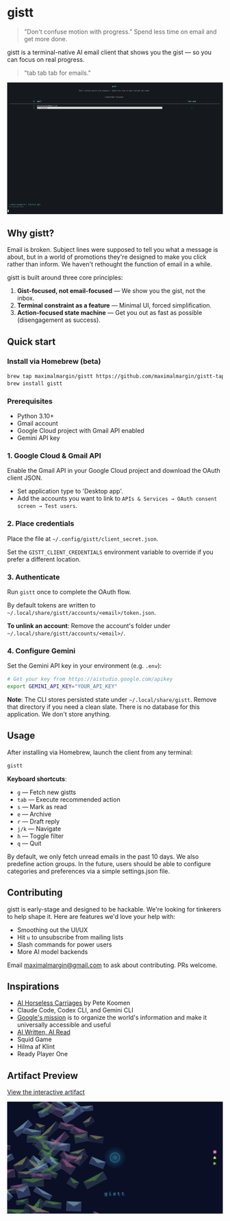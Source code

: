 # gistt

> "Don't confuse motion with progress." Spend less time on email and get more done.

gistt is a terminal-native AI email client that shows you the gist — so you can focus on real progress.

> "tab tab tab for emails."

![gistt CLI walkthrough](media/gistt-demo.gif)

## Why gistt?

Email is broken. Subject lines were supposed to tell you what a message is about, but in a world of promotions they're designed to make you click rather than inform. We haven't rethought the function of email in a while.

gistt is built around three core principles:

1. **Gist-focused, not email-focused** — We show you the gist, not the inbox.
2. **Terminal constraint as a feature** — Minimal UI, forced simplification.
3. **Action-focused state machine** — Get you out as fast as possible (disengagement as success).

## Quick start

### Install via Homebrew (beta)

```bash
brew tap maximalmargin/gistt https://github.com/maximalmargin/gistt-tap
brew install gistt
```

### Prerequisites

- Python 3.10+
- Gmail account
- Google Cloud project with Gmail API enabled
- Gemini API key

### 1. Google Cloud & Gmail API

Enable the Gmail API in your Google Cloud project and download the OAuth client JSON.

- Set application type to 'Desktop app'.
- Add the accounts you want to link to `APIs & Services → OAuth consent screen → Test users`.

### 2. Place credentials

Place the file at `~/.config/gistt/client_secret.json`.

Set the `GISTT_CLIENT_CREDENTIALS` environment variable to override if you prefer a different location.

### 3. Authenticate

Run `gistt` once to complete the OAuth flow.

By default tokens are written to `~/.local/share/gistt/accounts/<email>/token.json`.

**To unlink an account**: Remove the account's folder under `~/.local/share/gistt/accounts/<email>/`.

### 4. Configure Gemini

Set the Gemini API key in your environment (e.g. `.env`):

```bash
# Get your key from https://aistudio.google.com/apikey
export GEMINI_API_KEY="YOUR_API_KEY"
```

**Note**: The CLI stores persisted state under `~/.local/share/gistt`. Remove that directory if you need a clean slate.
There is no database for this application. We don't store anything.

## Usage

After installing via Homebrew, launch the client from any terminal:

```bash
gistt
```

**Keyboard shortcuts**:

- `g` — Fetch new gistts
- `tab` — Execute recommended action
- `s` — Mark as read
- `e` — Archive
- `r` — Draft reply
- `j/k` — Navigate
- `h` — Toggle filter
- `q` — Quit

By default, we only fetch unread emails in the past 10 days. We also predefine action groups. In the future, users should be able to configure categories and preferences via a simple settings.json file.

## Contributing

gistt is early-stage and designed to be hackable. We're looking for tinkerers to help shape it. Here are features we'd love your help with:

- Smoothing out the UI/UX
- Hit `u` to unsubscribe from mailing lists
- Slash commands for power users
- More AI model backends

Email <maximalmargin@gmail.com> to ask about contributing. PRs welcome.

## Inspirations

- [AI Horseless Carriages](https://koomen.dev/essays/horseless-carriages/) by Pete Koomen
- Claude Code, Codex CLI, and Gemini CLI
- [Google's mission](https://www.google.com/intl/en_us/search/howsearchworks/our-approach/) is to organize the world's information and make it universally accessible and useful
- [AI Written, AI Read](https://marketoonist.com/2023/03/ai-written-ai-read.html)
- Squid Game
- Hilma af Klint
- Ready Player One

## Artifact Preview

[View the interactive artifact](https://htmlpreview.github.io/?https://raw.githubusercontent.com/maximalmargin/gistt-tap/main/media/artifact.html)

![Artifact preview](media/artifact-preview.png)
